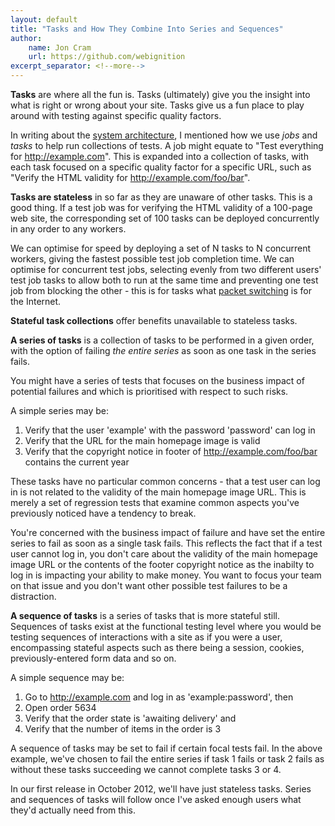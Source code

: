 ```yaml
---
layout: default
title: "Tasks and How They Combine Into Series and Sequences"
author:
    name: Jon Cram
    url: https://github.com/webignition
excerpt_separator: <!--more-->
---
```

    
**Tasks** are where all the fun is. Tasks (ultimately) give you the insight
into what is right or wrong about your site. Tasks give us a fun place to play
around with testing against specific quality factors.

In writing about the [system architecture](/architecture-overview/),
I mentioned how we use *jobs* and *tasks* to help run collections
of tests. A job might equate to "Test everything for http://example.com". This
is expanded into a collection of tasks, with each task focused on a specific
quality factor for a specific URL, such as "Verify the HTML validity for http://example.com/foo/bar".

<!--more-->

**Tasks are stateless** in so far as they are unaware of other tasks. This is a good thing.
If a test job was for verifying the HTML validity of a 100-page web site, the corresponding set of
100 tasks can be deployed concurrently in any order to any workers.

We can optimise for speed by deploying a set of N tasks to N concurrent workers, giving the fastest possible test job
completion time. We can optimise for concurrent test jobs, selecting evenly from two different
users' test job tasks to allow both to run at the same time and preventing one test job
from blocking the other - this is for tasks what [packet switching](https://en.wikipedia.org/wiki/Packet_switching) is for the Internet.

**Stateful task collections** offer benefits unavailable to stateless tasks.

**A series of tasks** is a collection of tasks to be performed in a given order,
with the option of failing *the entire series* as soon as one task in the series fails.

You might have a series of tests that focuses on the business impact of potential failures
and which is prioritised with respect to such risks.

A simple series may be:

1. Verify that the user 'example' with the password 'password' can log in
2. Verify that the URL for the main homepage image is valid
3. Verify that the copyright notice in footer of http://example.com/foo/bar contains the current year

These tasks have no particular common concerns - that a test user can log in
is not related to the validity of the main homepage image URL. This is merely a set of regression tests
that examine common aspects you've previously noticed have a tendency to break.

You're concerned with the business impact of failure and have set the entire
series to fail as soon as a single task fails. This reflects the fact that if a test
user cannot log in, you don't care about the validity of the main homepage image URL
or the contents of the footer copyright notice as the inabilty to log in is impacting
your ability to make money. You want to focus your team on that issue and you don't
want other possible test failures to be a distraction.

**A sequence of tasks** is a series of tasks that is more stateful still. Sequences of tasks
exist at the functional testing level where you would be testing sequences of interactions
with a site as if you were a user, encompassing stateful aspects such as there being a session, cookies,
previously-entered form data and so on.

A simple sequence may be:

1. Go to http://example.com and log in as 'example:password', then
2. Open order 5634
3. Verify that the order state is 'awaiting delivery' and
4. Verify that the number of items in the order is 3

A sequence of tasks may be set to fail if certain focal tests fail. In the above
example, we've chosen to fail the entire series if task 1 fails or task 2 fails
as without these tasks succeeding we cannot complete tasks 3 or 4.

In our first release in October 2012, we'll have just stateless
tasks. Series and sequences of tasks will follow once I've asked enough users what they'd actually need from this.
